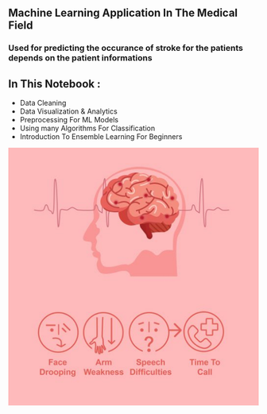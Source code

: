 ## Machine Learning Application In The Medical Field 
### Used for predicting the occurance of stroke for the patients depends on the patient informations 
## In This Notebook :
- Data Cleaning
- Data Visualization & Analytics
- Preprocessing For ML Models
- Using many Algorithms For Classification
- Introduction To Ensemble Learning For Beginners
  
![](https://github.com/Abdulrahmankhaled11/Stroke-Prediction-Ensemble-Learning-For-Beginners/blob/main/Image.jpg)
